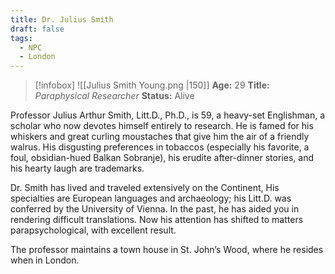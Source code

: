 ```yaml
---
title: Dr. Julius Smith
draft: false
tags:
  - NPC
  - London
---
```

> [!infobox]
> ![[Julius Smith Young.png |150]]
> **Age:** 29
> **Title:** *Paraphysical Researcher*
> **Status:** Alive

Professor Julius Arthur Smith, Litt.D., Ph.D., is 59, a heavy-set Englishman, a scholar who now devotes himself entirely to research. He is famed for his whiskers and great curling moustaches that give him the air of a friendly walrus. His disgusting preferences in tobaccos (especially his favorite, a foul, obsidian-hued Balkan Sobranje), his erudite after-dinner stories, and his hearty laugh are trademarks.

Dr. Smith has lived and traveled extensively on the Continent, His specialties are European languages and archaeology; his Litt.D. was conferred by the University of Vienna. In the past, he has aided you in rendering difficult translations. Now his attention has shifted to matters parapsychological, with excellent result.

The professor maintains a town house in St. John’s Wood, where he resides when in London.

